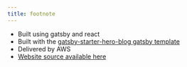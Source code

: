 ```yaml
---
title: footnote
---
```


* Built using gatsby and react
* Built with the [gatsby-starter-hero-blog gatsby template](https://github.com/greglobinski/gatsby-starter-hero-blog)
* Delivered by AWS
* [Website source available here](https://github.com/lucaskjaero/lucas-kjaero-website)
